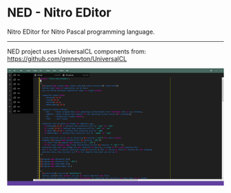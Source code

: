 # NED - Nitro EDitor

Nitro EDitor for Nitro Pascal programming language.

---

NED project uses UniversalCL components from: https://github.com/gmnevton/UniversalCL

![Nitro EDitor](./git_res/ned1.png)
